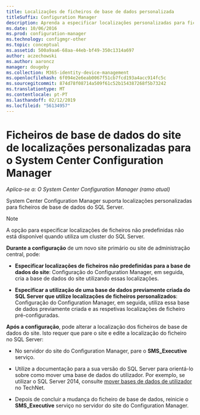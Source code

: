 ```yaml
---
title: Localizações de ficheiros de base de dados personalizada
titleSuffix: Configuration Manager
description: Aprenda a especificar localizações personalizadas para ficheiros de base de dados do SQL Server.
ms.date: 10/06/2016
ms.prod: configuration-manager
ms.technology: configmgr-other
ms.topic: conceptual
ms.assetid: 500a9aa6-68aa-44eb-bf49-350c1314a697
author: aczechowski
ms.author: aaroncz
manager: dougeby
ms.collection: M365-identity-device-management
ms.openlocfilehash: 6f094e2e6eab0067f51cb7fcd193a4acc914fc5c
ms.sourcegitcommit: 874d78f08714a509f61c52b154387268f5b73242
ms.translationtype: MT
ms.contentlocale: pt-PT
ms.lasthandoff: 02/12/2019
ms.locfileid: "56134957"
---
```

# <a name="custom-locations-for-system-center-configuration-manager-site-database-files"></a>Ficheiros de base de dados do site de localizações personalizadas para o System Center Configuration Manager

*Aplica-se a: O System Center Configuration Manager (ramo atual)*

 System Center Configuration Manager suporta localizações personalizadas para ficheiros de base de dados do SQL Server.  

> [!NOTE]  
>  A opção para especificar localizações de ficheiros não predefinidas não está disponível quando utiliza um cluster do SQL Server.  

 **Durante a configuração** de um novo site primário ou site de administração central, pode:  

-   **Especificar localizações de ficheiros não predefinidas para a base de dados do site**: Configuração do Configuration Manager, em seguida, cria a base de dados do site utilizando essas localizações.  

-   **Especificar a utilização de uma base de dados previamente criada do SQL Server que utilize localizações de ficheiros personalizados**:  Configuração do Configuration Manager, em seguida, utiliza essa base de dados previamente criada e as respetivas localizações de ficheiro pré-configuradas.  

**Após a configuração**, pode alterar a localização dos ficheiros de base de dados do site. Isto requer que pare o site e edite a localização do ficheiro no SQL Server:  

-   No servidor do site do Configuration Manager, pare o **SMS_Executive** serviço.  

-   Utilize a documentação para a sua versão do SQL Server para orientá-lo sobre como mover uma base de dados do utilizador. Por exemplo, se utilizar o SQL Server 2014, consulte [mover bases de dados de utilizador](https://technet.microsoft.com/library/ms345483\(v=sql.120\).aspx) no TechNet.  

-   Depois de concluir a mudança do ficheiro de base de dados, reinicie o **SMS_Executive** serviço no servidor do site do Configuration Manager.  
